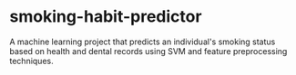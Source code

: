 # smoking-habit-predictor
A machine learning project that predicts an individual's smoking status based on health and dental records using SVM and feature preprocessing techniques.
